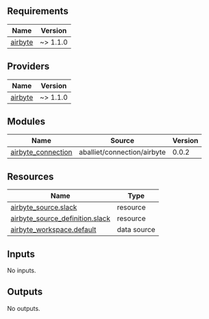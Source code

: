 ## Requirements

| Name | Version |
|------|---------|
| <a name="requirement_airbyte"></a> [airbyte](#requirement\_airbyte) | ~> 1.1.0 |

## Providers

| Name | Version |
|------|---------|
| <a name="provider_airbyte"></a> [airbyte](#provider\_airbyte) | ~> 1.1.0 |

## Modules

| Name | Source | Version |
|------|--------|---------|
| <a name="module_airbyte_connection"></a> [airbyte\_connection](#module\_airbyte\_connection) | aballiet/connection/airbyte | 0.0.2 |

## Resources

| Name | Type |
|------|------|
| [airbyte_source.slack](https://registry.terraform.io/providers/aballiet/airbyte-oss/latest/docs/resources/source) | resource |
| [airbyte_source_definition.slack](https://registry.terraform.io/providers/aballiet/airbyte-oss/latest/docs/resources/source_definition) | resource |
| [airbyte_workspace.default](https://registry.terraform.io/providers/aballiet/airbyte-oss/latest/docs/data-sources/workspace) | data source |

## Inputs

No inputs.

## Outputs

No outputs.

